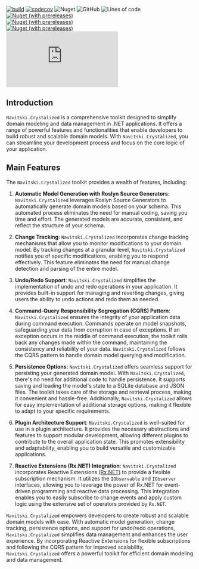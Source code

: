 [![build](https://github.com/AlexNav73/Navitski.Crystalized/workflows/releasing/badge.svg)](https://github.com/AlexNav73/Navitski.Crystalized/actions)
[![codecov](https://codecov.io/gh/AlexNav73/Navitski.Crystalized/branch/master/graph/badge.svg?token=Q6ZY0WHL9J)](https://codecov.io/gh/AlexNav73/Navitski.Crystalized) ![Nuget](https://img.shields.io/nuget/dt/Navitski.Crystalized.Model) ![GitHub](https://img.shields.io/github/license/AlexNav73/Navitski.Crystalized) ![Lines of code](https://img.shields.io/tokei/lines/github/AlexNav73/Navitski.Crystalized)  
[![Nuget (with prereleases)](https://img.shields.io/nuget/vpre/Navitski.Crystalized.Model?color=blue&label=Navitski.Crystalized.Model)](https://www.nuget.org/packages/Navitski.Crystalized.Model)  
[![Nuget (with prereleases)](https://img.shields.io/nuget/vpre/Navitski.Crystalized.Model.Generators?color=blue&label=Navitski.Crystalized.Model.Generators)](https://www.nuget.org/packages/Navitski.Crystalized.Model.Generators)  
[![Nuget (with prereleases)](https://img.shields.io/nuget/vpre/Navitski.Crystalized.Model.Storage.SQLite?color=blue&label=Navitski.Crystalized.Model.Storage.SQLite)](https://www.nuget.org/packages/Navitski.Crystalized.Model.Storage.SQLite)  
[![Nuget (with prereleases)](https://img.shields.io/nuget/vpre/Navitski.Crystalized.Model.Storage.Json?color=blue&label=Navitski.Crystalized.Model.Storage.Json)](https://www.nuget.org/packages/Navitski.Crystalized.Model.Storage.Json)

## Introduction

`Navitski.Crystalized` is a comprehensive toolkit designed to simplify domain modeling and data management in .NET applications. It offers a range of powerful features and functionalities that enable developers to build robust and scalable domain models. With `Navitski.Crystalized`, you can streamline your development process and focus on the core logic of your application.

## Main Features

The `Navitski.Crystalized` toolkit provides a wealth of features, including:

1. **Automatic Model Generation with Roslyn Source Generators**: `Navitski.Crystalized` leverages Roslyn Source Generators to automatically generate domain models based on your schema. This automated process eliminates the need for manual coding, saving you time and effort. The generated models are accurate, consistent, and reflect the structure of your schema.

2. **Change Tracking**: `Navitski.Crystalized` incorporates change tracking mechanisms that allow you to monitor modifications to your domain model. By tracking changes at a granular level, `Navitski.Crystalized` notifies you of specific modifications, enabling you to respond effectively. This feature eliminates the need for manual change detection and parsing of the entire model.

3. **Undo/Redo Support**: `Navitski.Crystalized` simplifies the implementation of undo and redo operations in your application. It provides built-in support for managing and reverting changes, giving users the ability to undo actions and redo them as needed.

4. **Command-Query Responsibility Segregation (CQRS) Pattern**: `Navitski.Crystalized` ensures the integrity of your application data during command execution. Commands operate on model snapshots, safeguarding your data from corruption in case of exceptions. If an exception occurs in the middle of command execution, the toolkit rolls back any changes made within the command, maintaining the consistency and reliability of your data. `Navitski.Crystalized` follows the CQRS pattern to handle domain model querying and modification.

5. **Persistence Options**: `Navitski.Crystalized` offers seamless support for persisting your generated domain model. With `Navitski.Crystalized`, there's no need for additional code to handle persistence. It supports saving and loading the model's state to a SQLite database and JSON files. The toolkit takes care of the storage and retrieval process, making it convenient and hassle-free. Additionally, `Navitski.Crystalized` allows for easy implementation of additional storage options, making it flexible to adapt to your specific requirements.

6. **Plugin Architecture Support**: `Navitski.Crystalized` is well-suited for use in a plugin architecture. It provides the necessary abstractions and features to support modular development, allowing different plugins to contribute to the overall application state. This promotes extensibility and adaptability, enabling you to build versatile and customizable applications.

7. **Reactive Extensions (Rx.NET) Integration**: `Navitski.Crystalized` incorporates Reactive Extensions ([Rx.NET](https://github.com/dotnet/reactive)) to provide a flexible subscription mechanism. It utilizes the `IObservable` and `IObserver` interfaces, allowing you to leverage the power of Rx.NET for event-driven programming and reactive data processing. This integration enables you to easily subscribe to change events and apply custom logic using the extensive set of operators provided by `Rx.NET`.

`Navitski.Crystalized` empowers developers to create robust and scalable domain models with ease. With automatic model generation, change tracking, persistence options, and support for undo/redo operations, `Navitski.Crystalized` simplifies data management and enhances the user experience. By incorporating Reactive Extensions for flexible subscriptions and following the CQRS pattern for improved scalability, `Navitski.Crystalized` offers a powerful toolkit for efficient domain modeling and data management.
